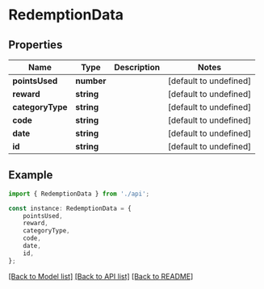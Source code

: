 # RedemptionData


## Properties

Name | Type | Description | Notes
------------ | ------------- | ------------- | -------------
**pointsUsed** | **number** |  | [default to undefined]
**reward** | **string** |  | [default to undefined]
**categoryType** | **string** |  | [default to undefined]
**code** | **string** |  | [default to undefined]
**date** | **string** |  | [default to undefined]
**id** | **string** |  | [default to undefined]

## Example

```typescript
import { RedemptionData } from './api';

const instance: RedemptionData = {
    pointsUsed,
    reward,
    categoryType,
    code,
    date,
    id,
};
```

[[Back to Model list]](../README.md#documentation-for-models) [[Back to API list]](../README.md#documentation-for-api-endpoints) [[Back to README]](../README.md)
